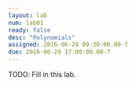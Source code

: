 ```yaml
---
layout: lab
num: lab01
ready: false
desc: "Polynomials"
assigned: 2016-06-24 09:30:00.00-7
due: 2016-06-29 17:00:00.00-7
---
```



TODO: Fill in this lab.
